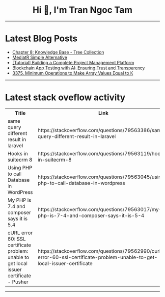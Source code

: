 <h1 align="center">Hi 👋, I'm Tran Ngoc Tam</h1>

---

# Latest Blog Posts 
<!-- BLOG-POST-LIST:START -->
- [Chapter 8: Knowledge Base - Tree Collection](https://dev.to/nocobase/chapter-8-knowledge-base-tree-collection-1ao9)
- [MediatR Simple Alternative](https://dev.to/criscoelho/-dl6)
- [[Tutorial] Building a Complete Project Management Platform](https://dev.to/nocobase/tutorial-building-a-complete-project-management-platform-40aa)
- [Blockchain App Testing with AI: Ensuring Trust and Transparency](https://dev.to/radha_4c842d8e4362a7cdd9c/blockchain-app-testing-with-ai-ensuring-trust-and-transparency-3k58)
- [3375. Minimum Operations to Make Array Values Equal to K](https://dev.to/mdarifulhaque/3375-minimum-operations-to-make-array-values-equal-to-k-4ada)
<!-- BLOG-POST-LIST:END -->

---

# Latest stack oveflow activity
<table>
  <tr><th>Title</th><th>Link</th></tr>
  <!-- STACKOVERFLOW:START --><tr><td>same query different result in laravel</td><td>https://stackoverflow.com/questions/79563386/same-query-different-result-in-laravel</td></tr><tr><td>Hooks in suitecrm 8</td><td>https://stackoverflow.com/questions/79563119/hooks-in-suitecrm-8</td></tr><tr><td>Using PHP to call Database in WordPress</td><td>https://stackoverflow.com/questions/79563045/using-php-to-call-database-in-wordpress</td></tr><tr><td>My PHP is 7.4 and composer says it is 5.4</td><td>https://stackoverflow.com/questions/79563017/my-php-is-7-4-and-composer-says-it-is-5-4</td></tr><tr><td>cURL error 60: SSL certificate problem: unable to get local issuer certificate - Pusher</td><td>https://stackoverflow.com/questions/79562990/curl-error-60-ssl-certificate-problem-unable-to-get-local-issuer-certificate</td></tr><!-- STACKOVERFLOW:END -->
</table>

---


